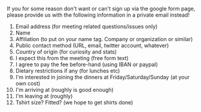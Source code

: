 If you for some reason don't want or can't sign up via the google form page, please provide us with the following information in a private email instead!

1. Email address (for meeting related questions/issues only)
2. Name
3. Affiliation (to put on your name tag. Company or organization or similar)
4. Public contact method (URL, email, twitter account, whatever)
5. Country of origin (for curiosity and stats)
6. I expect this from the meeting (free form text)
7. I agree to pay the fee before-hand (using IBAN or paypal)
8. Dietary restrictions if any (for lunches etc)
9. I'm interested in joining the dinners at Friday/Saturday/Sunday (at your own cost)
10. I'm arriving at (roughly is good enough)
11. I'm leaving at (roughly)
12. Tshirt size? Fitted? (we hope to get shirts done)

